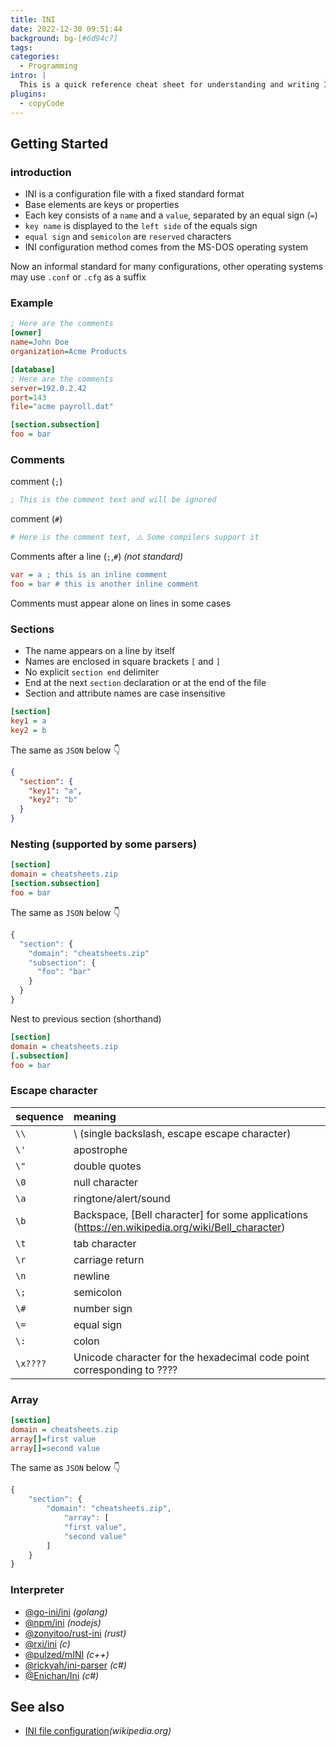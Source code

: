 ```yaml
---
title: INI
date: 2022-12-30 09:51:44
background: bg-[#6d94c7]
tags:
categories:
  - Programming
intro: |
  This is a quick reference cheat sheet for understanding and writing INI-format configuration files.
plugins:
  - copyCode
---
```


## Getting Started

### introduction

- INI is a configuration file with a fixed standard format
- Base elements are keys or properties
- Each key consists of a `name` and a `value`, separated by an equal sign (`=`)
- `key name` is displayed to the `left side` of the equals sign
- `equal sign` and `semicolon` are `reserved` characters
- INI configuration method comes from the MS-DOS operating system

Now an informal standard for many configurations, other operating systems may use `.conf` or `.cfg` as a suffix

### Example

```ini
; Here are the comments
[owner]
name=John Doe
organization=Acme Products

[database]
; Here are the comments
server=192.0.2.42
port=143
file="acme payroll.dat"

[section.subsection]
foo = bar
```

### Comments

comment (`;`)

```ini
; This is the comment text and will be ignored
```

comment (`#`)

```ini
# Here is the comment text, ⚠️ Some compilers support it
```

Comments after a line (`;`,`#`) _(not standard)_

```ini
var = a ; this is an inline comment
foo = bar # this is another inline comment
```

Comments must appear alone on lines in some cases

### Sections

- The name appears on a line by itself
- Names are enclosed in square brackets `[` and `]`
- No explicit `section end` delimiter
- End at the next `section` declaration or at the end of the file
- Section and attribute names are case insensitive
<!--rehype:className=style-round-->

```ini
[section]
key1 = a
key2 = b
```

The same as `JSON` below 👇

```json
{
  "section": {
    "key1": "a",
    "key2": "b"
  }
}
```

### Nesting (supported by some parsers)

```ini
[section]
domain = cheatsheets.zip
[section.subsection]
foo = bar
```

The same as `JSON` below 👇

```js
{
  "section": {
    "domain": "cheatsheets.zip"
    "subsection": {
      "foo": "bar"
    }
  }
}
```

Nest to previous section (shorthand)

```ini
[section]
domain = cheatsheets.zip
[.subsection]
foo = bar
```

### Escape character

| sequence | meaning                                                                                          |
| :------- | :----------------------------------------------------------------------------------------------- |
| `\\`     | \ (single backslash, escape escape character)                                                    |
| `\'`     | apostrophe                                                                                       |
| `\"`     | double quotes                                                                                    |
| `\0`     | null character                                                                                   |
| `\a`     | ringtone/alert/sound                                                                             |
| `\b`     | Backspace, [Bell character] for some applications (https://en.wikipedia.org/wiki/Bell_character) |
| `\t`     | tab character                                                                                    |
| `\r`     | carriage return                                                                                  |
| `\n`     | newline                                                                                          |
| `\;`     | semicolon                                                                                        |
| `\#`     | number sign                                                                                      |
| `\=`     | equal sign                                                                                       |
| `\:`     | colon                                                                                            |
| `\x????` | Unicode character for the hexadecimal code point corresponding to ????                           |

### Array

```ini
[section]
domain = cheatsheets.zip
array[]=first value
array[]=second value
```

The same as `JSON` below 👇

```js
{
    "section": {
        "domain": "cheatsheets.zip",
            "array": [
            "first value",
            "second value"
        ]
    }
}
```

### Interpreter

- [@go-ini/ini](https://github.com/go-ini/ini) _(golang)_
- [@npm/ini](https://www.npmjs.com/package/ini) _(nodejs)_
- [@zonyitoo/rust-ini](https://github.com/zonyitoo/rust-inii) _(rust)_
- [@rxi/ini](https://www.npmjs.com/package/ini) _(c)_
- [@pulzed/mINI](https://github.com/pulzed/mINI) _(c++)_
- [@rickyah/ini-parser](https://github.com/rickyah/ini-parser) _(c#)_
- [@Enichan/Ini](https://github.com/Enichan/Ini) _(c#)_

## See also

- [INI file configuration](https://en.wikipedia.org/wiki/INI_file)_(wikipedia.org)_
